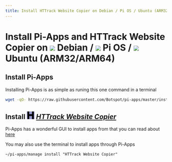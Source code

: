 ```yaml
---
title: Install HTTrack Website Copier on Debian / Pi OS / Ubuntu (ARM32/ARM64) | Pi-Apps
---
```

# Install Pi-Apps and HTTrack Website Copier on <img src=https://www.vectorlogo.zone/logos/debian/debian-icon.svg height=20 /> Debian / <img src=https://www.vectorlogo.zone/logos/raspberrypi/raspberrypi-icon.svg height=20 /> Pi OS / <img src=https://www.vectorlogo.zone/logos/ubuntu/ubuntu-icon.svg height=20 /> Ubuntu (ARM32/ARM64)
## Install Pi-Apps

Installing Pi-Apps is as simple as runing this one command in a terminal
```bash
wget -qO- https://raw.githubusercontent.com/Botspot/pi-apps/master/install | bash
```
## Install <img src="/img/app-icons/HTTrack Website Copier/icon-64.png" height=24> ***[HTTrack Website Copier](https://github.com/Botspot/pi-apps/tree/master/apps/HTTrack%20Website%20Copier)***
Pi-Apps has a wonderful GUI to install apps from that you can read about [here](/wiki/getting-started/running-pi-apps/)
        
You may also use the terminal to install apps through Pi-Apps
```
~/pi-apps/manage install "HTTrack Website Copier"
```
